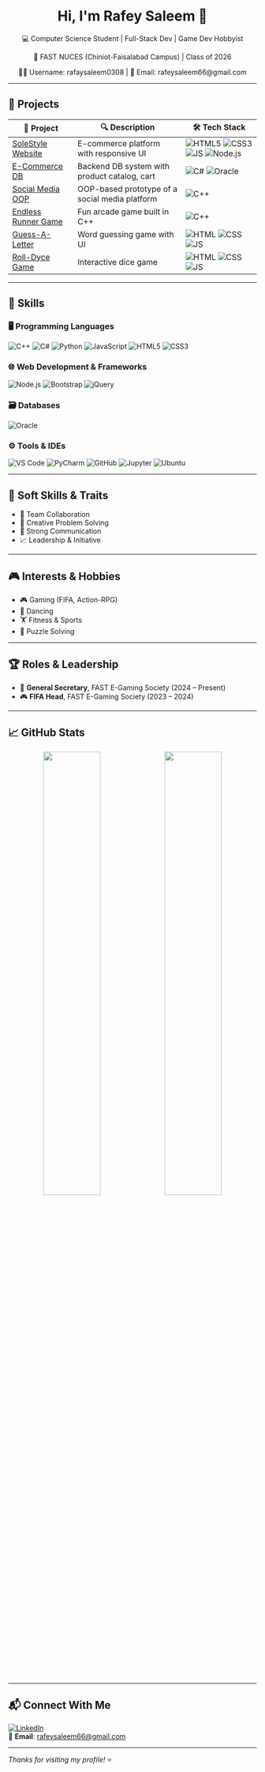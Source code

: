 <h1 align="center">Hi, I'm Rafey Saleem 👋</h1>
<p align="center">💻 Computer Science Student | Full-Stack Dev | Game Dev Hobbyist</p>
<p align="center">📍 FAST NUCES (Chiniot-Faisalabad Campus) | Class of 2026</p>
<p align="center">👨‍💻 Username: rafaysaleem0308 | 📧 Email: rafeysaleem66@gmail.com</p>

---

## 🚀 Projects

| 💼 Project | 🔍 Description | 🛠️ Tech Stack |
|-----------|----------------|----------------|
| [SoleStyle Website](https://github.com/rafaysaleem0308/SoleStyle_Website) | E-commerce platform with responsive UI | ![HTML5](https://img.shields.io/badge/-HTML5-E34F26?logo=html5&logoColor=white) ![CSS3](https://img.shields.io/badge/-CSS3-1572B6?logo=css3&logoColor=white) ![JS](https://img.shields.io/badge/-JavaScript-F7DF1E?logo=javascript&logoColor=black) ![Node.js](https://img.shields.io/badge/-Node.js-339933?logo=nodedotjs&logoColor=white) |
| [E-Commerce DB](https://github.com/rafaysaleem0308/E-Commerce-Database) | Backend DB system with product catalog, cart | ![C#](https://img.shields.io/badge/-C%23-239120?logo=c-sharp&logoColor=white) ![Oracle](https://img.shields.io/badge/-Oracle-F80000?logo=oracle&logoColor=white) |
| [Social Media OOP](https://github.com/rafaysaleem0308/Social-Media-OOP-) | OOP-based prototype of a social media platform | ![C++](https://img.shields.io/badge/-C++-00599C?logo=cplusplus&logoColor=white) |
| [Endless Runner Game](https://github.com/rafaysaleem0308/Endless-Runner-Game) | Fun arcade game built in C++ | ![C++](https://img.shields.io/badge/-C++-00599C?logo=cplusplus&logoColor=white) |
| [Guess-A-Letter](https://github.com/rafaysaleem0308/Guess-A-Letter) | Word guessing game with UI | ![HTML](https://img.shields.io/badge/-HTML-E34F26?logo=html5&logoColor=white) ![CSS](https://img.shields.io/badge/-CSS-1572B6?logo=css3&logoColor=white) ![JS](https://img.shields.io/badge/-JavaScript-F7DF1E?logo=javascript&logoColor=black) |
| [Roll-Dyce Game](https://github.com/rafaysaleem0308/Roll-Dyce-Game) | Interactive dice game | ![HTML](https://img.shields.io/badge/-HTML-E34F26?logo=html5&logoColor=white) ![CSS](https://img.shields.io/badge/-CSS-1572B6?logo=css3&logoColor=white) ![JS](https://img.shields.io/badge/-JavaScript-F7DF1E?logo=javascript&logoColor=black) |

---

## 🧠 Skills

### 🖥️ Programming Languages
![C++](https://img.shields.io/badge/C++-00599C?style=flat-square&logo=cplusplus&logoColor=white)
![C#](https://img.shields.io/badge/C%23-239120?style=flat-square&logo=c-sharp&logoColor=white)
![Python](https://img.shields.io/badge/Python-3776AB?style=flat-square&logo=python&logoColor=white)
![JavaScript](https://img.shields.io/badge/JavaScript-F7DF1E?style=flat-square&logo=javascript&logoColor=black)
![HTML5](https://img.shields.io/badge/HTML5-E34F26?style=flat-square&logo=html5&logoColor=white)
![CSS3](https://img.shields.io/badge/CSS3-1572B6?style=flat-square&logo=css3&logoColor=white)

### 🌐 Web Development & Frameworks
![Node.js](https://img.shields.io/badge/Node.js-339933?style=flat-square&logo=nodedotjs&logoColor=white)
![Bootstrap](https://img.shields.io/badge/Bootstrap-7952B3?style=flat-square&logo=bootstrap&logoColor=white)
![jQuery](https://img.shields.io/badge/jQuery-0769AD?style=flat-square&logo=jquery&logoColor=white)

### 🗃️ Databases
![Oracle](https://img.shields.io/badge/Oracle_11g-F80000?style=flat-square&logo=oracle&logoColor=white)

### ⚙️ Tools & IDEs
![VS Code](https://img.shields.io/badge/VS_Code-007ACC?style=flat-square&logo=visualstudiocode&logoColor=white)
![PyCharm](https://img.shields.io/badge/PyCharm-000000?style=flat-square&logo=pycharm&logoColor=white)
![GitHub](https://img.shields.io/badge/GitHub-181717?style=flat-square&logo=github&logoColor=white)
![Jupyter](https://img.shields.io/badge/Jupyter-F37626?style=flat-square&logo=jupyter&logoColor=white)
![Ubuntu](https://img.shields.io/badge/Ubuntu-E95420?style=flat-square&logo=ubuntu&logoColor=white)

---

## 🧩 Soft Skills & Traits

- 🤝 Team Collaboration
- 🧠 Creative Problem Solving
- 💬 Strong Communication
- 📈 Leadership & Initiative

---

## 🎮 Interests & Hobbies

- 🎮 Gaming (FIFA, Action-RPG)
- 💃 Dancing
- 🏋️ Fitness & Sports
- 🧠 Puzzle Solving

---

## 🏆 Roles & Leadership

- 🏅 **General Secretary**, FAST E-Gaming Society (2024 – Present)  
- 🎮 **FIFA Head**, FAST E-Gaming Society (2023 – 2024)

---

## 📈 GitHub Stats

<p align="center">
  <img src="https://github-readme-stats.vercel.app/api?username=rafaysaleem0308&show_icons=true&theme=default&hide_title=true" width="48%" />
  <img src="https://github-readme-streak-stats.herokuapp.com/?user=rafaysaleem0308&theme=default" width="48%" />
</p>

---

## 📬 Connect With Me

[![LinkedIn](https://img.shields.io/badge/-LinkedIn-0077B5?style=flat-square&logo=linkedin&logoColor=white)](https://linkedin.com/in/rafaysaleem)  
📧 **Email**: rafeysaleem66@gmail.com

---

_Thanks for visiting my profile!_ ⭐
